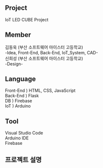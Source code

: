 ## Project
IoT LED CUBE Project <br>

## Member

김동욱 (부산 소프트웨어 마이스터 고등학교) <br>
-Idea, Front-End, Back-End, IoT_System, CAD- <br>
신희성 (부산 소프트웨어 마이스터 고등학교) <br>
-Design-

## Language

Front-End ) HTML, CSS, JavaScript <br>
Back-End ) Flask <br>
DB ) Firebase <br>
IoT ) Arduino <br>

## Tool

Visual Studio Code <br>
Arduino IDE <br>
Firebase <br>

## 프로젝트 설명
